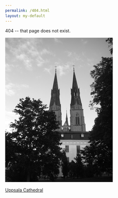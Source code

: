 ```yaml
---
permalink: /404.html
layout: my-default
---
```


404 -- that page does not exist.

![](/assets/images/uppsala-cathedral.jpg)

[Uppsala Cathedral](https://en.wikipedia.org/wiki/Uppsala_Cathedral)


